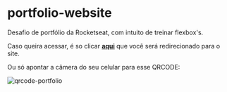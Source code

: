 # portfolio-website

 Desafio de portfólio da Rocketseat, com intuito de treinar flexbox's.
 
 Caso queira acessar, é so clicar [**aqui**](vitox013.github.io/portfolio-website/) que você será redirecionado para o site.
 <p>Ou só apontar a câmera do seu celular para esse QRCODE: </p>
 
![qrcode-portfolio](https://user-images.githubusercontent.com/85710199/167751070-e24ded54-623c-4cec-b260-5f2ad083929e.png)

